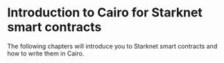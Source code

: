 # Introduction to Cairo for Starknet smart contracts

The following chapters will introduce you to Starknet smart contracts and how to write them in Cairo.
